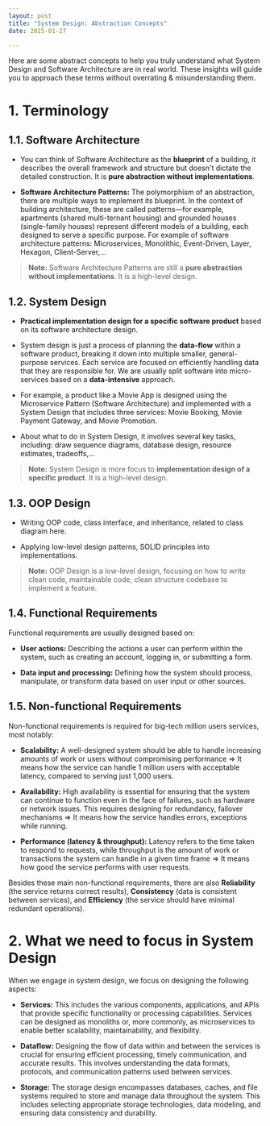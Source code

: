 ```yaml
---
layout: post
title: "System Design: Abstraction Concepts"
date: 2025-01-27

---
```


Here are some abstract concepts to help you truly understand what System Design and Software Architecture are in real world. These insights will guide you to approach these terms without overrating & misunderstanding them.

# 1. Terminology

## 1.1. Software Architecture

- You can think of Software Architecture as the **blueprint** of a building, it describes the overall framework and structure but doesn't dictate the detailed construction. It is **pure abstraction without implementations**.

- **Software Architecture Patterns:** The polymorphism of an abstraction, there are multiple ways to implement its blueprint. In the context of building architecture, these are called patterns—for example, apartments (shared multi-ternant housing) and grounded houses (single-family houses) represent different models of a building, each designed to serve a specific purpose. For example of software architecture patterns: Microservices, Monolithic, Event-Driven, Layer, Hexagon, Client-Server,...

> **Note:**  Software Architecture Patterns are still a **pure abstraction without implementations**. It is a high-level design.

## 1.2. System Design

- **Practical implementation design for a specific software product** based on its software architecture design.

- System design is just a process of planning the **data-flow** within a software product, breaking it down into multiple smaller, general-purpose services. Each service are focused on efficiently handling data that they are responsible for. We are usually split software into micro-services based on a **data-intensive** approach.

- For example, a product like a Movie App is designed using the Microservice Pattern (Software Architecture) and implemented with a System Design that includes three services: Movie Booking, Movie Payment Gateway, and Movie Promotion.

- About what to do in System Design, it involves several key tasks, including: draw sequence diagrams, database design, resource estimates, tradeoffs,...

> **Note:**  System Design is more focus to **implementation design of a specific product**. It is a high-level design.

## 1.3. OOP Design

- Writing OOP code, class interface, and inheritance, related to class diagram here.

- Applying low-level design patterns, SOLID principles into implementations.

> **Note:** OOP Design is a low-level design, focusing on how to write clean code, maintainable code, clean structure codebase to implement a feature.

## 1.4. Functional Requirements

Functional requirements are usually designed based on:

- **User actions:** Describing the actions a user can perform within the system, such as creating an account, logging in, or submitting a form.

- **Data input and processing:** Defining how the system should process, manipulate, or transform data based on user input or other sources.

## 1.5. Non-functional Requirements

Non-functional requirements is required for big-tech million users services, most notably:

- **Scalability:** A well-designed system should be able to handle increasing amounts of work or users without compromising performance => It means how the service can handle 1 million users with acceptable latency, compared to serving just 1,000 users.

- **Availability:** High availability is essential for ensuring that the system can continue to function even in the face of failures, such as hardware or network issues. This requires designing for redundancy, failover mechanisms => It means how the service handles errors, exceptions while running.

- **Performance (latency & throughput):** Latency refers to the time taken to respond to requests, while throughput is the amount of work or transactions the system can handle in a given time frame => It means how good the service performs with user requests.

Besides these main non-functional requirements, there are also **Reliability** (the service returns correct results), **Consistency** (data is consistent between services), and **Efficiency** (the service should have minimal redundant operations).

# 2. What we need to focus in System Design

When we engage in system design, we focus on designing the following aspects:

- **Services:** This includes the various components, applications, and APIs that provide specific functionality or processing capabilities. Services can be designed as monoliths or, more commonly, as microservices to enable better scalability, maintainability, and flexibility.

- **Dataflow:** Designing the flow of data within and between the services is crucial for ensuring efficient processing, timely communication, and accurate results. This involves understanding the data formats, protocols, and communication patterns used between services.

- **Storage:** The storage design encompasses databases, caches, and file systems required to store and manage data throughout the system. This includes selecting appropriate storage technologies, data modeling, and ensuring data consistency and durability.

